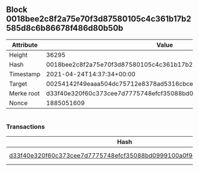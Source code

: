 ## Block 0018bee2c8f2a75e70f3d87580105c4c361b17b2585d8c6b86678f486d80b50b

Attribute | Value
--- | ---
Height | 36295
Hash | 0018bee2c8f2a75e70f3d87580105c4c361b17b2585d8c6b86678f486d80b50b
Timestamp | 2021-04-24T14:37:34+00:00
Target | 00254142f49eaaa504dc75712e8378ad5316cbcead634704b3734b6271167cc4
Merke root | d33f40e320f60c373cee7d7775748efcf35088bd0999100a0f9e9c206a197cdd
Nonce | 1885051609

```

```

### Transactions

Hash | Amount
--- | ---
[d33f40e320f60c373cee7d7775748efcf35088bd0999100a0f9e9c206a197cdd](d33f40e320f60c373cee7d7775748efcf35088bd0999100a0f9e9c206a197cdd.md) | 10.00000000 SKEPTI 
